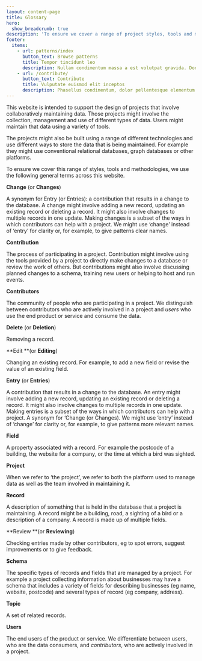 ```yaml
---
layout: content-page
title: Glossary
hero:
  show_breadcrumb: true
description: 'To ensure we cover a range of project styles, tools and methodologies, we use the following general terms across this website.'
footer:
  items:
    - url: patterns/index
      button_text: Browse patterns
      title: Tempor tincidunt leo
      description: Nullam condimentum massa a est volutpat gravida. Donec hendrerit orci arcu, eu fermentum arcu malesuada nec.
    - url: /contribute/
      button_text: Contribute
      title: Vulputate euismod elit inceptos
      description: Phasellus condimentum, dolor pellentesque elementum gravida, nulla lorem ullamcorper felis, quis sodales nibh tellus a magna.
---
```


This website is intended to support the design of projects that involve collaboratively maintaining data. Those projects might involve the collection, management and use of different types of data. Users might maintain that data using a variety of tools.

The projects might also be built using a range of different technologies and use different ways to store the data that is being maintained. For example they might use conventional relational databases, graph databases or other platforms. 

To ensure we cover this range of styles, tools and methodologies, we use the following general terms across this website. 

**Change** (or **Changes**)

A synonym for Entry (or Entries): a contribution that results in a change to the database.  A change might involve adding a new record, updating an existing record or deleting a record. It might also involve changes to multiple records in one update. Making changes is a subset of the ways in which contributors can help with a project. We might use ‘change’ instead of ‘entry’ for clarity or, for example, to give patterns clear names.

**Contribution**

The process of participating in a project. Contribution might involve using the tools provided by a project to directly make changes to a database or review the work of others. But contributions might also involve discussing planned changes to a schema, training new users or helping to host and run events.

**Contributors**

The community of people who are participating in a project. We distinguish between contributors who are actively involved in a project and _users_ who use the end product or service and consume the data.

**Delete** (or **Deletion**)

Removing a record.

**Edit **(or **Editing**)

Changing an existing record. For example, to add a new field or revise the value of an existing field.

**Entry** (or **Entries**)

A contribution that results in a change to the database. An entry might involve adding a new record, updating an existing record or deleting a record. It might also involve changes to multiple records in one update. Making entries is a subset of the ways in which contributors can help with a project. A synonym for ‘Change (or Changes). We might use ‘entry’ instead of ‘change’ for clarity or, for example, to give patterns more relevant names.

**Field**

A property associated with a record. For example the postcode of a building, the website for a company, or the time at which a bird was sighted.

**Project**

When we refer to ‘the project’, we refer to both the platform used to manage data as well as the team involved in maintaining it.

**Record**

A description of something that is held in the database that a project is maintaining. A record might be a building, road, a sighting of a bird or a description of a company. A record is made up of multiple fields.

**Review **(or **Reviewing**)

Checking entries made by other contributors, eg to spot errors, suggest improvements or to give feedback.

**Schema**

The specific types of records and fields that are managed by a project. For example a project collecting information about businesses may have a schema that includes a variety of fields for describing businesses (eg name, website, postcode) and several types of record (eg company, address).

**Topic**

A set of related records. 

**Users**

The end users of the product or service. We differentiate between users, who are the data consumers, and _contributors_, who are actively involved in a project. 
